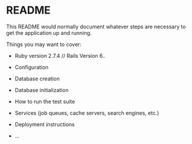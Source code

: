 # README

This README would normally document whatever steps are necessary to get the
application up and running.

Things you may want to cover:

* Ruby version 2.7.4 // Rails Version 6.*.*

* Configuration

* Database creation

* Database initialization

* How to run the test suite

* Services (job queues, cache servers, search engines, etc.)

* Deployment instructions

* ...
